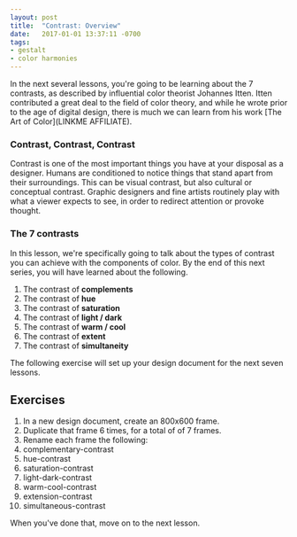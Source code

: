 ```yaml
---
layout: post
title:  "Contrast: Overview"
date:   2017-01-01 13:37:11 -0700
tags:
- gestalt
- color harmonies
---
```

In the next several lessons, you're going to be learning about the 7 contrasts, as described by influential color theorist Johannes Itten. Itten contributed a great deal to the field of color theory, and while he wrote prior to the age of digital design, there is much we can learn from his work [The Art of Color](LINKME AFFILIATE).

### Contrast, Contrast, Contrast

Contrast is one of the most important things you have at your disposal as a designer. Humans are conditioned to notice things that stand apart from their surroundings. This can be visual contrast, but also cultural or conceptual contrast. Graphic designers and fine artists routinely play with what a viewer expects to see, in order to redirect attention or provoke thought.

<!--TODO: Show a few images of famous design posters that are really contrasty / unexpected-->

### The 7 contrasts

In this lesson, we're specifically going to talk about the types of contrast you can achieve with the components of color. By the end of this next series, you will have learned about the following.

1. The contrast of **complements**
2. The contrast of **hue**
3. The contrast of **saturation**
4. The contrast of **light / dark**
5. The contrast of **warm / cool**
6. The contrast of **extent**
7. The contrast of **simultaneity**

The following exercise will set up your design document for the next seven lessons.

<!--more-->
## Exercises

1. In a new design document, create an 800x600 <span data-keyCombo="frame">frame</span>.
2. <span data-keyCombo="duplicate">Duplicate</span> that frame 6 times, for a total of of 7 frames.
3. <span data-keyCombo="rename">Rename</span> each frame the following:
  1. complementary-contrast
  2. hue-contrast
  3. saturation-contrast
  4. light-dark-contrast
  5. warm-cool-contrast
  6. extension-contrast
  7. simultaneous-contrast

When you've done that, move on to the next lesson.
